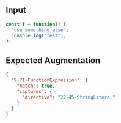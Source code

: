 
## Input
```javascript input
const f = function() {
  "use something else";
  console.log("test");
};
```

## Expected Augmentation
```json expected augmentations
{
  "9-71-FunctionExpression": {
    "match": true,
    "captures": {
      "directive": "22-45-StringLiteral"
    }
  }
}
```
